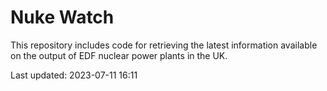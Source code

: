 # Nuke Watch

This repository includes code for retrieving the latest information available on the output of EDF nuclear power plants in the UK.

Last updated: 2023-07-11 16:11